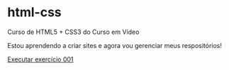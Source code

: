 # html-css
 Curso de HTML5 + CSS3 do Curso em Vídeo

 Estou aprendendo a criar sites e agora vou gerenciar meus respositórios!

 <a href="https://raullopesdev.github.io/html-css/exercicios/ex001/index.html">Executar exercício 001<a>
